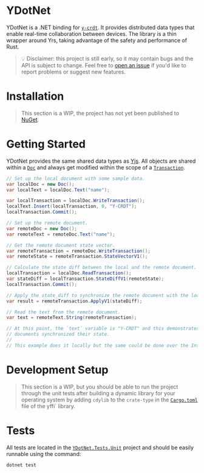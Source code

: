 # YDotNet

YDotNet is a .NET binding for [`y-crdt`](https://github.com/y-crdt/ypy). It provides distributed data types that enable
real-time collaboration between devices. The library is a thin wrapper around Yrs, taking advantage of the safety and performance of Rust.

> 💡 Disclaimer: this project is still early, so it may contain bugs and the API is subject to change. Feel free to
> [open an issue](https://github.com/LSViana/ydotnet/issues/new) if you'd like to report problems or suggest new features.

# Installation

> This section is a WIP, the project has not yet been published to [NuGet](https://www.nuget.org/).

# Getting Started

YDotNet provides the same shared data types as [Yjs](https://docs.yjs.dev/). All objects are shared within a
[`Doc`](https://github.com/LSViana/ydotnet/blob/5c51f761f608d03fc88edaaf31aee4608afe0d3e/YDotNet/Document/Doc.cs) and always get modified within
the scope of a [`Transaction`](https://github.com/LSViana/ydotnet/blob/5c51f761f608d03fc88edaaf31aee4608afe0d3e/YDotNet/Document/Transactions/Transaction.cs).

```csharp
// Set up the local document with some sample data.
var localDoc = new Doc();
var localText = localDoc.Text("name");

var localTransaction = localDoc.WriteTransaction();
localText.Insert(localTransaction, 0, "Y-CRDT");
localTransaction.Commit();

// Set up the remote document.
var remoteDoc = new Doc();
var remoteText = remoteDoc.Text("name");

// Get the remote document state vector.
var remoteTransaction = remoteDoc.WriteTransaction();
var remoteState = remoteTransaction.StateVectorV1();

// Calculate the state diff between the local and the remote document.
localTransaction = localDoc.ReadTransaction();
var stateDiff = localTransaction.StateDiffV1(remoteState);
localTransaction.Commit();

// Apply the state diff to synchronize the remote document with the local changes.
var result = remoteTransaction.ApplyV1(stateDiff);

// Read the text from the remote document.
var text = remoteText.String(remoteTransaction);

// At this point, the `text` variable is "Y-CRDT" and this demonstrates how the two
// documents synchronized their state.
//
// This example does it locally but the same could be done over the Internet, for example.
```

# Development Setup

> This section is a WIP, but you should be able to run the project through the unit tests after
> building a dynamic library for your operating system by adding `cdylib` to the `crate-type` in
> the [`Cargo.toml`](https://github.com/y-crdt/y-crdt/blob/main/yffi/Cargo.toml#L19) file of the
> yffi` library.

# Tests

All tests are located in the [`YDotNet.Tests.Unit`](https://github.com/LSViana/ydotnet/tree/main/Tests/YDotNet.Tests.Unit)
project and should be easily runnable using the command:

```sh
dotnet test
```
